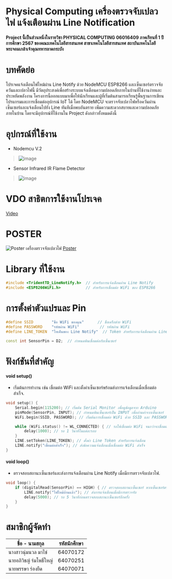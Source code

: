 # Physical Computing เครื่องตรวจจับเปลวไฟ แจ้งเตือนผ่าน Line Notification
####   Project นี้เป็นส่วนหนึ่งในรายวิชา PHYSICAL COMPUTING 06016409 ภาคเรียนที่ 1 ปีการศึกษา 2567 ของคณะเทคโนโลยีสารสนเทศ สาขาเทคโนโลยีสารสนเทศ สถาบันเทคโนโลยีพระจอมเกล้าเจ้าคุณทหารลาดกระบัง

# บทคัดย่อ
  โปรเจคแจ้งเตือนไฟไหม้ผ่าน Line Notify ด้วย NodeMCU ESP8266 และเซ็นเซอร์ตรวจจับควันและเปลวไฟนี้ มีวัตถุประสงค์เพื่อสร้างระบบแจ้งเตือนความปลอดภัยภายในบ้านที่ใช้งานง่ายและประหยัดพลังงาน โครงการนี้ออกแบบมาเพื่อให้นักเรียนและผู้ที่เริ่มต้นสามารถเรียนรู้พื้นฐานการเขียนโปรแกรมและการเชื่อมต่ออุปกรณ์ IoT ได้ โดย NodeMCU จะตรวจจับเปลวไฟหรือควันผ่านเซ็นเซอร์และแจ้งเตือนไปยัง Line ทันทีเมื่อพบอันตราย เพิ่มความสะดวกสบายและความปลอดภัยภายในบ้าน โดยจะมีอุปกรณ์ที่ใช้งานใน Project ดังกล่าวทั้งหมดดังนี้

# อุปกรณ์ที่ใช้งาน
* Nodemcu V.2
>![image](https://inex.co.th/home/wp-content/uploads/2020/07/node-mcuv2-001.jpg)

* Sensor Infrared IR Flame Detector
>![image](https://o.lnwfile.com/_/o/_raw/8w/un/73.jpg)

# VDO สาธิตการใช้งานโปรเจค
[Video]()


# POSTER
![Poster เครื่องตรวจจับเปลวไฟ](https://github.com/user-attachments/assets/21fd0d9a-5527-4cb2-b8b2-a79cddf74e95)
[Poster](https://github.com/Punimmiki/-/blob/main/Poster/Poster%20%E0%B9%80%E0%B8%84%E0%B8%A3%E0%B8%B7%E0%B9%88%E0%B8%AD%E0%B8%87%E0%B8%95%E0%B8%A3%E0%B8%A7%E0%B8%88%E0%B8%88%E0%B8%B1%E0%B8%9A%E0%B9%80%E0%B8%9B%E0%B8%A5%E0%B8%A7%E0%B9%84%E0%B8%9F%20pdf.pdf)



# Library ที่ใช้งาน
```cpp
#include <TridentTD_LineNotify.h>  // สำหรับการแจ้งเตือนผ่าน Line Notify
#include <ESP8266WiFi.h>           // สำหรับการเชื่อมต่อ WiFi ของ ESP8266
```

# การตั้งค่าตัวแปรและ Pin
```cpp
#define SSID        "ชื่อ WiFi ของคุณ"      // ชื่อเครือข่าย WiFi
#define PASSWORD    "รหัสผ่าน WiFi"         // รหัสผ่าน WiFi
#define LINE_TOKEN  "โทเค็นของ Line Notify"  // Token สำหรับการแจ้งเตือนผ่าน Line

const int SensorPin = D2;  // กำหนดพินเชื่อมต่อกับเซ็นเซอร์
```

# ฟังก์ชันที่สำคัญ
#### void setup()
* เริ่มต้นการทำงาน เช่น เชื่อมต่อ WiFi และตั้งค่าเซ็นเซอร์พร้อมส่งการแจ้งเตือนเมื่อเชื่อมต่อสำเร็จ.
```cpp
void setup() {
    Serial.begin(115200); // เริ่มต้น Serial Monitor เพื่อดูข้อมูลจาก Arduino
    pinMode(SensorPin, INPUT); // กำหนดพินเซ็นเซอร์เป็น INPUT เพื่ออ่านค่าจากเซ็นเซอร์
    WiFi.begin(SSID, PASSWORD); // เริ่มต้นการเชื่อมต่อ WiFi ด้วย SSID และ PASSWORD ที่กำหนด

    while (WiFi.status() != WL_CONNECTED) { // รอให้เชื่อมต่อ WiFi จนกว่าจะเชื่อมต่อสำเร็จ
        delay(1000); // รอ 1 วินาทีในแต่ละรอบ
    }
    LINE.setToken(LINE_TOKEN); // ตั้งค่า Line Token สำหรับการแจ้งเตือน
    LINE.notify("เชื่อมต่อสำเร็จ"); // ส่งข้อความแจ้งเตือนเมื่อเชื่อมต่อ WiFi สำเร็จ
}
```
#### void loop()
* ตรวจสอบสถานะเซ็นเซอร์และส่งการแจ้งเตือนผ่าน Line Notify เมื่อมีการตรวจจับเปลวไฟ.
```cpp
void loop() {
    if (digitalRead(SensorPin) == HIGH) { // ตรวจสอบสถานะเซ็นเซอร์ หากเซ็นเซอร์ตรวจจับเปลวไฟ
        LINE.notify("ไฟไหม้บ้านแล้ว"); // ส่งการแจ้งเตือนเมื่อมีการตรวจจับ
        delay(5000); // รอ 5 วินาทีก่อนตรวจสอบสถานะเซ็นเซอร์อีกครั้ง
    }
}
```
# สมาชิกผู้จัดทำ
| ชื่อ - นามสกุล                | รหัสนักศึกษา |
|-----------------------------|-------------|
| นางสาวนุ่มนวล มาไข่        | 64070172    |
| นายอภิวิชญ์ ร่มโพธิ์ใหญ่     | 64070251    |
| นายพรรษา ร่องยืด           | 64070071    |
